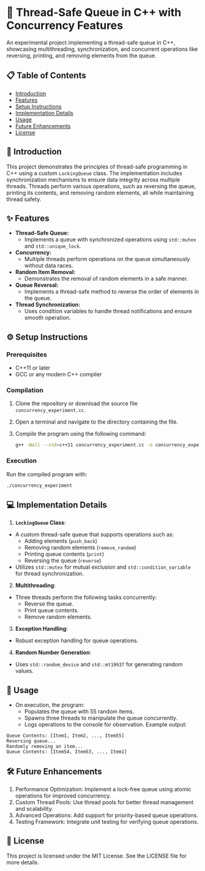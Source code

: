 # 🧵 Thread-Safe Queue in C++ with Concurrency Features

An experimental project implementing a thread-safe queue in C++, showcasing multithreading, synchronization, and concurrent operations like reversing, printing, and removing elements from the queue.

## 📋 Table of Contents

- [Introduction](#introduction)
- [Features](#features)
- [Setup Instructions](#setup-instructions)
- [Implementation Details](#implementation-details)
- [Usage](#usage)
- [Future Enhancements](#future-enhancements)
- [License](#license)

## 📖 Introduction

This project demonstrates the principles of thread-safe programming in C++ using a custom `LockingQueue` class. The implementation includes synchronization mechanisms to ensure data integrity across multiple threads. Threads perform various operations, such as reversing the queue, printing its contents, and removing random elements, all while maintaining thread safety.

## ✨ Features

- **Thread-Safe Queue:**
  - Implements a queue with synchronized operations using `std::mutex` and `std::unique_lock`.
- **Concurrency:**
  - Multiple threads perform operations on the queue simultaneously without data races.
- **Random Item Removal:**
  - Demonstrates the removal of random elements in a safe manner.
- **Queue Reversal:**
  - Implements a thread-safe method to reverse the order of elements in the queue.
- **Thread Synchronization:**
  - Uses condition variables to handle thread notifications and ensure smooth operation.

## ⚙️ Setup Instructions

### Prerequisites

- C++11 or later
- GCC or any modern C++ compiler

### Compilation

1. Clone the repository or download the source file `concurrency_experiment.cc`.
2. Open a terminal and navigate to the directory containing the file.
3. Compile the program using the following command:

   ```bash
   g++ -Wall --std=c++11 concurrency_experiment.cc -o concurrency_experiment```
   
### Execution

Run the compiled program with:


`./concurrency_experiment`

## 💻 Implementation Details

1. **`LockingQueue` Class**:

- A custom thread-safe queue that supports operations such as:
  - Adding elements (`push_back`)
  - Removing random elements (`remove_random`)
  - Printing queue contents (`print`)
  - Reversing the queue (`reverse`)
- Utilizes `std::mutex` for mutual exclusion and `std::condition_variable` for thread synchronization.
  
2. **Multithreading**:

- Three threads perform the following tasks concurrently:
  - Reverse the queue.
  - Print queue contents.
  - Remove random elements.
3. **Exception Handling**:

- Robust exception handling for queue operations.
4. **Random Number Generation**:

- Uses `std::random_device` and `std::mt19937` for generating random values.
## 🚀 Usage
- On execution, the program:
  - Populates the queue with 55 random items.
  - Spawns three threads to manipulate the queue concurrently.
  - Logs operations to the console for observation.
Example output:

```
Queue Contents: [Item1, Item2, ..., Item55]
Reversing queue...
Randomly removing an item...
Queue Contents: [Item54, Item53, ..., Item1]
```

## 🛠️ Future Enhancements

1. Performance Optimization:
Implement a lock-free queue using atomic operations for improved concurrency.
2. Custom Thread Pools:
Use thread pools for better thread management and scalability.
3. Advanced Operations:
Add support for priority-based queue operations.
4. Testing Framework:
Integrate unit testing for verifying queue operations.
## 📄 License
This project is licensed under the MIT License. See the LICENSE file for more details.






